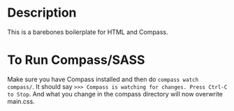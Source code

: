 # Description
This is a barebones boilerplate for HTML and Compass.

# To Run Compass/SASS
Make sure you have Compass installed and then do `compass watch compass/`. It should say `>>> Compass is watching for changes. Press Ctrl-C to Stop`. And what you change in the compass directory will now overwrite main.css.

